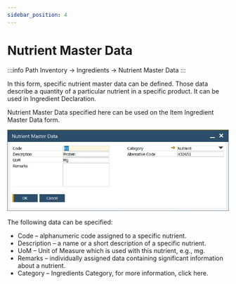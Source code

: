 ```yaml
---
sidebar_position: 4
---
```


# Nutrient Master Data

:::info Path
    Inventory → Ingredients → Nutrient Master Data
:::

In this form, specific nutrient master data can be defined. Those data describe a quantity of a particular nutrient in a specific product. It can be used in Ingredient Declaration.

Nutrient Master Data specified here can be used on the Item Ingredient Master Data form.

![Nutrient Master Data](./media/nutrient-master-data/nutrient-master-data.webp)

The following data can be specified:

- Code – alphanumeric code assigned to a specific nutrient.
- Description – a name or a short description of a specific nutrient.
- UoM – Unit of Measure which is used with this nutrient, e.g., mg.
- Remarks – individually assigned data containing significant information about a nutrient.
- Category – Ingredients Category, for more information, click here.
